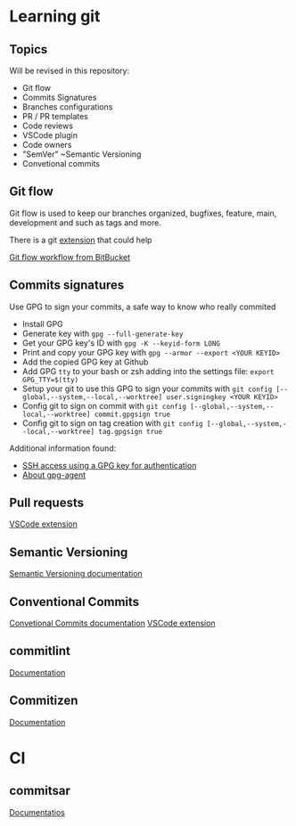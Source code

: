 # Learning git
## Topics

Will be revised in this repository:
 - Git flow
 - Commits Signatures
 - Branches configurations
 - PR / PR templates
 - Code reviews
 - VSCode plugin
 - Code owners
 - "SemVer" ~Semantic Versioning
 - Convetional commits

## Git flow
 Git flow is used to keep our branches organized, bugfixes, feature, main, development and such as tags and more.

 There is a git [extension](https://github.com/petervanderdoes/gitflow-avh) that could help

 [Git flow workflow from BitBucket](https://www.atlassian.com/git/tutorials/comparing-workflows/gitflow-workflow)

## Commits signatures
 Use GPG to sign your commits, a safe way to know who really commited
 - Install GPG
 - Generate key with `gpg --full-generate-key`
 - Get your GPG key's ID with `gpg -K --keyid-form LONG`
 - Print and copy your GPG key with `gpg --armor --export <YOUR KEYID>`
 - Add the copied GPG key at Github
 - Add GPG `tty` to your bash or zsh adding into the settings file: `export GPG_TTY=$(tty)`
 - Setup your git to use this GPG to sign your commits with `git config [--global,--system,--local,--worktree] user.signingkey <YOUR KEYID>`
 - Config git to sign on commit with `git config [--global,--system,--local,--worktree] commit.gpgsign true`
 - Config git to sign on tag creation with `git config [--global,--system,--local,--worktree] tag.gpgsign true`

Additional information found:
 - [SSH access using a GPG key for authentication](https://opensource.com/article/19/4/gpg-subkeys-ssh)
 - [About gpg-agent](https://www.systutorials.com/docs/linux/man/1-gpg-agent/)

 ## Pull requests

 [VSCode extension](https://marketplace.visualstudio.com/items?itemName=GitHub.vscode-pull-request-github)

 ## Semantic Versioning

 [Semantic Versioning documentation](https://semver.org/)

## Conventional Commits

[Convetional Commits documentation](https://www.conventionalcommits.org/en/v1.0.0/)
[VSCode extension](https://marketplace.visualstudio.com/items?itemName=vivaxy.vscode-conventional-commits)

## commitlint

[Documentation](https://commitlint.js.org/#/guides-local-setup)

## Commitizen

[Documentation](https://commitizen-tools.github.io/commitizen/)

# CI
## commitsar

[Documentatios](https://commitsar.aevea.ee/)